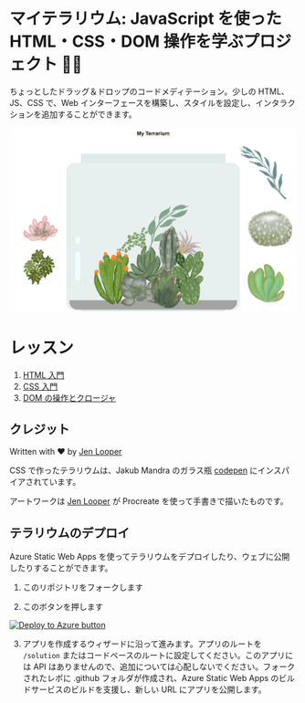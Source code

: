 # マイテラリウム: JavaScript を使った HTML・CSS・DOM 操作を学ぶプロジェクト 🌵🌱

ちょっとしたドラッグ＆ドロップのコードメディテーション。少しの HTML、JS、CSS で、Web インターフェースを構築し、スタイルを設定し、インタラクションを追加することができます。

![my terrarium](../images/screenshot_gray.png)

# レッスン

1. [HTML 入門](../1-intro-to-html/translations/README.ja)
2. [CSS 入門](../2-intro-to-css/translations/README.ja)
3. [DOM の操作とクロージャ](../3-intro-to-DOM-and-closures/translations/README.ja)

## クレジット

Written with ♥️  by [Jen Looper](https://www.twitter.com/jenlooper)

CSS で作ったテラリウムは、Jakub Mandra のガラス瓶 [codepen](https://codepen.io/Rotarepmi/pen/rjpNZY) にインスパイアされています。

アートワークは [Jen Looper](http://jenlooper.com) が Procreate を使って手書きで描いたものです。

## テラリウムのデプロイ

Azure Static Web Apps を使ってテラリウムをデプロイしたり、ウェブに公開したりすることができます。

1. このリポジトリをフォークします

2. このボタンを押します

[![Deploy to Azure button](https://aka.ms/deploytoazurebutton)](https://portal.azure.com/?feature.customportal=false&WT.mc_id=academic-13441-cxa#create/Microsoft.StaticApp)

3. アプリを作成するウィザードに沿って進みます。アプリのルートを `/solution` またはコードベースのルートに設定してください。このアプリには API はありませんので、追加については心配しないでください。フォークされたレポに .github フォルダが作成され、Azure Static Web Apps のビルドサービスのビルドを支援し、新しい URL にアプリを公開します。



